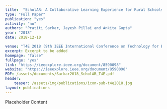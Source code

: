 ```yaml
---
title:  "ScholAR: A Collaborative Learning Experience for Rural Schools Using Augmented Reality Application"
type: "Full Paper"
publication: "yes"
activity: "no"
authors: "Pratiti Sarkar, Jayesh Pillai and Ankita Gupta"
year: "2018"
date: 2018-12-10

venue: "T4E 2018 (9th IEEE International Conference on Technology for Education), IIT Madras, India"
excerpt: Excerpt to be added
homepage: "false"
fullpage: "yes"
link: "https://ieeexplore.ieee.org/document/8590098"
website: "https://ieeexplore.ieee.org/document/8590098"
PDF: /assets/documents/Sarkar2018_ScholAR_T4E.pdf
header:
    teaser: /assets/img/publications/icon-pub-t4e2018.jpg
layout: publications    
---
```


Placeholder Content
